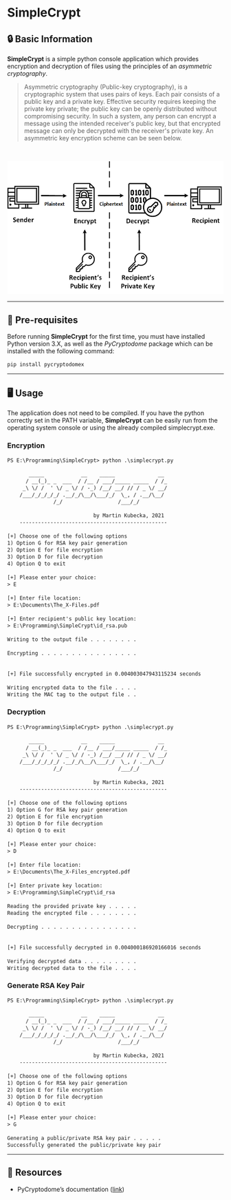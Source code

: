 # SimpleCrypt

## :lock: Basic Information

**SimpleCrypt** is a simple python console application which provides encryption and decryption of files using the principles of an *asymmetric cryptography*.

> Asymmetric cryptography (Public-key cryptography), is a cryptographic system that uses pairs of keys. Each pair consists of a public key and a private key. Effective security requires keeping the private key private; the public key can be openly distributed without compromising security. In such a system, any person can encrypt a message using the intended receiver's public key, but that encrypted message can only be decrypted with the receiver's private key. An asymmetric key encryption scheme can be seen below.

</br>

<p align="center">
<img src="https://github.com/martinkubecka/SimpleCrypt/blob/main/images/public_key_cryptography.png" alt="Public Key Cryptography">
</p>

---
## :toolbox: Pre-requisites

Before running **SimpleCrypt** for the first time, you must have installed Python version 3.X, as well as the *PyCryptodome* package which can be installed with the following command:

```
pip install pycryptodomex
```

---
## :desktop_computer: Usage

The application does not need to be compiled. If you have the python correctly set in the PATH variable, **SimpleCrypt** can be easily run from the operating system console or using the already compiled simplecrypt.exe.

### Encryption

```
PS E:\Programming\SimpleCrypt> python .\simplecrypt.py

       _____            __    _____              __
      / __(_)_ _  ___  / /__ / ___/_____ _____  / /_
     _\ \/ /  ' \/ _ \/ / -_) /__/ __/ // / _ \/ __/
    /___/_/_/_/_/ .__/_/\__/\___/_/  \_, / .__/\__/
               /_/                  /___/_/

                            by Martin Kubecka, 2021
    ------------------------------------------------

[+] Choose one of the following options
1) Option G for RSA key pair generation
2) Option E for file encryption
3) Option D for file decryption
4) Option Q to exit

[+] Please enter your choice:
> E

[+] Enter file location:
> E:\Documents\The_X-Files.pdf

[+] Enter recipient's public key location:
> E:\Programming\SimpleCrypt\id_rsa.pub

Writing to the output file . . . . . . . .

Encrypting . . . . . . . . . . . . . . . .


[+] File successfully encrypted in 0.004003047943115234 seconds

Writing encrypted data to the file . . . .
Writing the MAC tag to the output file . .
```

### Decryption

```
PS E:\Programming\SimpleCrypt> python .\simplecrypt.py

       _____            __    _____              __
      / __(_)_ _  ___  / /__ / ___/_____ _____  / /_
     _\ \/ /  ' \/ _ \/ / -_) /__/ __/ // / _ \/ __/
    /___/_/_/_/_/ .__/_/\__/\___/_/  \_, / .__/\__/
               /_/                  /___/_/

                            by Martin Kubecka, 2021
    ------------------------------------------------

[+] Choose one of the following options
1) Option G for RSA key pair generation
2) Option E for file encryption
3) Option D for file decryption
4) Option Q to exit

[+] Please enter your choice:
> D

[+] Enter file location:
> E:\Documents\The_X-Files_encrypted.pdf

[+] Enter private key location:
> E:\Programming\SimpleCrypt\id_rsa

Reading the provided private key . . . . .
Reading the encrypted file . . . . . . . .

Decrypting . . . . . . . . . . . . . . . .


[+] File successfully decrypted in 0.004000186920166016 seconds

Verifying decrypted data . . . . . . . . .
Writing decrypted data to the file . . . .
```

### Generate RSA Key Pair

```
PS E:\Programming\SimpleCrypt> python .\simplecrypt.py

       _____            __    _____              __
      / __(_)_ _  ___  / /__ / ___/_____ _____  / /_
     _\ \/ /  ' \/ _ \/ / -_) /__/ __/ // / _ \/ __/
    /___/_/_/_/_/ .__/_/\__/\___/_/  \_, / .__/\__/
               /_/                  /___/_/

                            by Martin Kubecka, 2021
    ------------------------------------------------

[+] Choose one of the following options
1) Option G for RSA key pair generation
2) Option E for file encryption
3) Option D for file decryption
4) Option Q to exit

[+] Please enter your choice:
> G

Generating a public/private RSA key pair . . . . .
Successfully generated the public/private key pair
```

---
## :open_file_folder: Resources

- PyCryptodome’s documentation ([link](https://pycryptodome.readthedocs.io/en/latest/))
